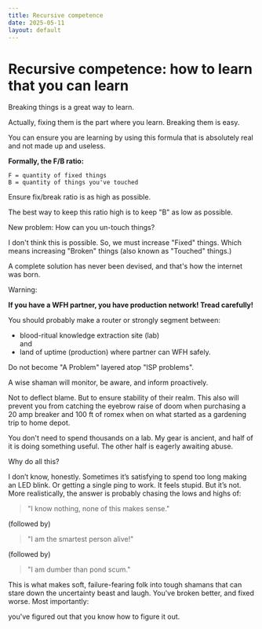 ```yaml
---
title: Recursive competence
date: 2025-05-11
layout: default
---
```


# Recursive competence: how to learn that you can learn

Breaking things is a great way to learn.

Actually, fixing them is the part where you learn. Breaking them is easy.

You can ensure you are learning by using this formula that is absolutely real
and not made up and useless.

**Formally, the F/B ratio:**

```
F = quantity of fixed things
B = quantity of things you've touched
```

Ensure fix/break ratio is as high as possible.

The best way to keep this ratio high is to keep "B" as low as possible.

New problem: How can you un-touch things? 

I don't think this is possible. So, we must increase "Fixed" things.
Which means increasing "Broken" things (also known as "Touched" things.)

A complete solution has never been devised, and that's how the internet was born.

Warning:

**If you have a WFH partner, you have production network! Tread carefully!**

You should probably make a router or strongly segment between:
- blood-ritual knowledge extraction site (lab)  
 and 
- land of uptime (production) where partner can WFH safely.

Do not become "A Problem" layered atop "ISP problems".

A wise shaman will monitor, be aware, and inform proactively.

Not to deflect blame.
But to ensure stability of their realm. This also will prevent you from 
catching the eyebrow raise of doom when purchasing a 20 amp breaker and
100 ft of romex when on what started as a gardening trip to home depot.

You don't need to spend thousands on a lab. My gear is ancient, and half of
it is doing something useful. The other half is eagerly awaiting abuse.

Why do all this?

I don’t know, honestly. Sometimes it’s satisfying to spend too long making an
LED blink. Or getting a single ping to work. It feels stupid. But it’s not.
More realistically, the answer is probably chasing the lows and highs of:

> "I know nothing, none of this makes sense."

(followed by)

> "I am the smartest person alive!"

(followed by)

> "I am dumber than pond scum."

This is what makes soft, failure-fearing folk into tough shamans that can stare
down the uncertainty beast and laugh. You've broken better, and fixed worse. Most importantly:

<div class="field-box" style="white-space:pre-line">you've figured out that you know how to figure it out.
</div>
